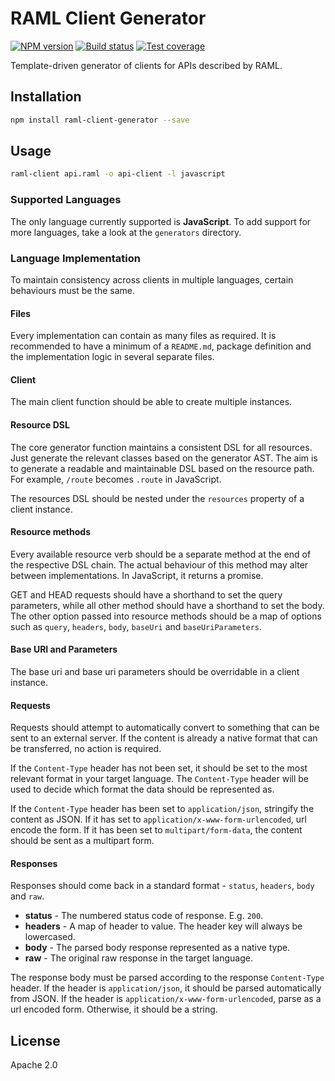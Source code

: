 # RAML Client Generator

[![NPM version][npm-image]][npm-url]
[![Build status][travis-image]][travis-url]
[![Test coverage][coveralls-image]][coveralls-url]

Template-driven generator of clients for APIs described by RAML.

## Installation

```sh
npm install raml-client-generator --save
```

## Usage

```sh
raml-client api.raml -o api-client -l javascript
```

### Supported Languages

The only language currently supported is **JavaScript**. To add support for more languages, take a look at the `generators` directory.

### Language Implementation

To maintain consistency across clients in multiple languages, certain behaviours must be the same.

#### Files

Every implementation can contain as many files as required. It is recommended to have a minimum of a `README.md`, package definition and the implementation logic in several separate files.

#### Client

The main client function should be able to create multiple instances.

#### Resource DSL

The core generator function maintains a consistent DSL for all resources. Just generate the relevant classes based on the generator AST. The aim is to generate a readable and maintainable DSL based on the resource path. For example, `/route` becomes `.route` in JavaScript.

The resources DSL should be nested under the `resources` property of a client instance.

#### Resource methods

Every available resource verb should be a separate method at the end of the respective DSL chain. The actual behaviour of this method may alter between implementations. In JavaScript, it returns a promise.

GET and HEAD requests should have a shorthand to set the query parameters, while all other method should have a shorthand to set the body. The other option passed into resource methods should be a map of options such as `query`, `headers`, `body`, `baseUri` and `baseUriParameters`.

#### Base URI and Parameters

The base uri and base uri parameters should be overridable in a client instance.

#### Requests

Requests should attempt to automatically convert to something that can be sent to an external server. If the content is already a native format that can be transferred, no action is required.

If the `Content-Type` header has not been set, it should be set to the most relevant format in your target language. The `Content-Type` header will be used to decide which format the data should be represented as.

If the `Content-Type` header has been set to `application/json`, stringify the content as JSON. If it has set to `application/x-www-form-urlencoded`, url encode the form. If it has been set to `multipart/form-data`, the content should be sent as a multipart form.

#### Responses

Responses should come back in a standard format - `status`, `headers`, `body` and `raw`.

* **status** - The numbered status code of response. E.g. `200`.
* **headers** - A map of header to value. The header key will always be lowercased.
* **body** - The parsed body response represented as a native type.
* **raw** - The original raw response in the target language.

The response body must be parsed according to the response `Content-Type` header. If the header is `application/json`, it should be parsed automatically from JSON. If the header is `application/x-www-form-urlencoded`, parse as a url encoded form. Otherwise, it should be a string.

## License

Apache 2.0

[npm-image]: https://img.shields.io/npm/v/raml-client-generator.svg?style=flat
[npm-url]: https://npmjs.org/package/raml-client-generator
[travis-image]: https://img.shields.io/travis/mulesoft/raml-client-generator.svg?style=flat
[travis-url]: https://travis-ci.org/mulesoft/raml-client-generator
[coveralls-image]: https://img.shields.io/coveralls/mulesoft/raml-client-generator.svg?style=flat
[coveralls-url]: https://coveralls.io/r/mulesoft/raml-client-generator?branch=master
